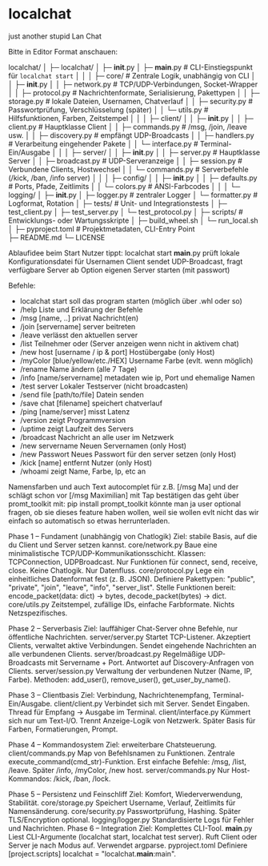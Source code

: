 # localchat
just another stupid Lan Chat

Bitte in Editor Format anschauen:

localchat/
│
├─ localchat/
│   ├─ __init__.py
│   ├─ __main__.py                # CLI-Einstiegspunkt für `localchat start`
│   │
│   ├─ core/                      # Zentrale Logik, unabhängig von CLI
│   │   ├─ __init__.py
│   │   ├─ network.py             # TCP/UDP-Verbindungen, Socket-Wrapper
│   │   ├─ protocol.py            # Nachrichtenformate, Serialisierung, Pakettypen
│   │   ├─ storage.py             # lokale Dateien, Usernamen, Chatverlauf
│   │   ├─ security.py            # Passwortprüfung, Verschlüsselung (später)
│   │   └─ utils.py               # Hilfsfunktionen, Farben, Zeitstempel
│   │
│   ├─ client/
│   │   ├─ __init__.py
│   │   ├─ client.py              # Hauptklasse Client
│   │   ├─ commands.py            # /msg, /join, /leave usw.
│   │   ├─ discovery.py           # empfängt UDP-Broadcasts
│   │   ├─ handlers.py            # Verarbeitung eingehender Pakete
│   │   └─ interface.py           # Terminal-Ein/Ausgabe
│   │
│   ├─ server/
│   │   ├─ __init__.py
│   │   ├─ server.py              # Hauptklasse Server
│   │   ├─ broadcast.py           # UDP-Serveranzeige
│   │   ├─ session.py             # Verbundene Clients, Hostwechsel
│   │   └─ commands.py            # Serverbefehle (/kick, /ban, /info server)
│   │
│   ├─ config/
│   │   ├─ __init__.py
│   │   ├─ defaults.py            # Ports, Pfade, Zeitlimits
│   │   └─ colors.py              # ANSI-Farbcodes
│   │
│   └─ logging/
│       ├─ __init__.py
│       ├─ logger.py              # zentraler Logger
│       └─ formatter.py           # Logformat, Rotation
│
├─ tests/                         # Unit- und Integrationstests
│   ├─ test_client.py
│   ├─ test_server.py
│   └─ test_protocol.py
│
├─ scripts/                       # Entwicklungs- oder Wartungsskripte
│   ├─ build_wheel.sh
│   └─ run_local.sh
│
├─ pyproject.toml                 # Projektmetadaten, CLI-Entry Point  
├─ README.md
└─ LICENSE



Ablaufidee beim Start
Nutzer tippt:
localchat start
__main__.py prüft lokale Konfigurationsdatei für Usernamen
Client sendet UDP-Broadcast, fragt verfügbare Server ab
Option eigenen Server starten (mit passwort) 


Befehle:

- localchat start				     soll das program starten (möglich über .whl oder so)
- /help							     Liste und Erklärung der Befehle
- /msg [name, ..]				     privat Nachricht(en)
- /join [servername]			     server beitreten
- /leave						     verlässt den aktuellen server
- /list							     Teilnehmer oder (Server anzeigen wenn nicht in aktivem chat)
- /new host [username / ip & port]	 Hostübergabe (only Host)
- /myColor [blue/yellow/etc./HEX]		 Username Farbe (evlt. wenn möglich)
- /rename							 Name ändern (alle 7 Tage)
- /info [name/servername]			 metadaten wie ip, Port und ehemalige Namen
- /test server						 Lokaler Testserver (nicht broadcasten)
- /send file [path/to/file]			 Datein senden
- /save chat [filename]				 speichert chatverlauf
- /ping [name/server]				 misst Latenz 
- /version							 zeigt Programmversion 
- /uptime							 zeigt Laufzeit des Servers 
- /broadcast 						 Nachricht an alle user im Netzwerk
- /new servername					 Neuen Servernamen (only Host)
- /new Passwort					     Neues Passwort für den server setzen (only Host)
- /kick [name]						 entfernt Nutzer (only Host)
- /whoami							 zeigt Name, Farbe, Ip, etc an



Namensfarben und auch Text autocomplet für z.B. [/msg Ma] und der schlägt schon vor [/msg Maximilian] mit Tap bestätigen
das geht über promt_toolkit
mit: pip install prompt_toolkit
könnte man ja user optional fragen, ob sie dieses feature haben wollen, weil sie wollen evlt nicht das wir einfach so
automatisch so etwas herrunterladen.




Phase 1 – Fundament (unabhängig von Chatlogik)
Ziel: stabile Basis, auf die du Client und Server setzen kannst.
core/network.py
Baue eine minimalistische TCP/UDP-Kommunikationsschicht.
Klassen: TCPConnection, UDPBroadcast.
Nur Funktionen für connect, send, receive, close.
Keine Chatlogik. Nur Datenfluss.
core/protocol.py
Lege ein einheitliches Datenformat fest (z. B. JSON).
Definiere Pakettypen:
"public", "private", "join", "leave", "info", "server_list".
Stelle Funktionen bereit: encode_packet(data: dict) -> bytes, decode_packet(bytes) -> dict.
core/utils.py
Zeitstempel, zufällige IDs, einfache Farbformate.
Nichts Netzspezifisches.

Phase 2 – Serverbasis
Ziel: lauffähiger Chat-Server ohne Befehle, nur öffentliche Nachrichten.
server/server.py
Startet TCP-Listener.
Akzeptiert Clients, verwaltet aktive Verbindungen.
Sendet eingehende Nachrichten an alle verbundenen Clients.
server/broadcast.py
Regelmäßige UDP-Broadcasts mit Servername + Port.
Antwortet auf Discovery-Anfragen von Clients.
server/session.py
Verwaltung der verbundenen Nutzer (Name, IP, Farbe).
Methoden: add_user(), remove_user(), get_user_by_name().

Phase 3 – Clientbasis
Ziel: Verbindung, Nachrichtenempfang, Terminal-Ein/Ausgabe.
client/client.py
Verbindet sich mit Server.
Sendet Eingaben.
Thread für Empfang → Ausgabe im Terminal.
client/interface.py
Kümmert sich nur um Text-I/O.
Trennt Anzeige-Logik von Netzwerk.
Später Basis für Farben, Formatierungen, Prompt.

Phase 4 – Kommandosystem
Ziel: erweiterbare Chatsteuerung.
client/commands.py
Map von Befehlsnamen zu Funktionen.
Zentrale execute_command(cmd_str)-Funktion.
Erst einfache Befehle: /msg, /list, /leave.
Später /info, /myColor, /new host.
server/commands.py
Nur Host-Kommandos: /kick, /ban, /lock.

Phase 5 – Persistenz und Feinschliff
Ziel: Komfort, Wiederverwendung, Stabilität.
core/storage.py
Speichert Username, Verlauf, Zeitlimits für Namensänderung.
core/security.py
Passwortprüfung, Hashing.
Später TLS/Encryption optional.
logging/logger.py
Standardisierte Logs für Fehler und Nachrichten.
Phase 6 – Integration
Ziel: Komplettes CLI-Tool.
__main__.py
Liest CLI-Argumente (localchat start, localchat test server).
Ruft Client oder Server je nach Modus auf.
Verwendet argparse.
pyproject.toml
Definiere [project.scripts] localchat = "localchat.__main__:main".
